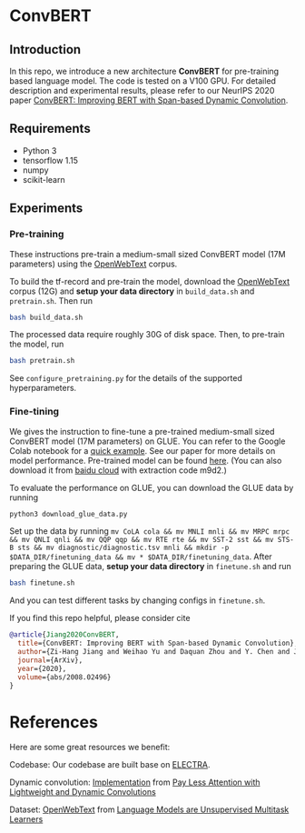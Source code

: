 # ConvBERT

## Introduction

In this repo, we introduce a new architecture **ConvBERT** for pre-training based language model. The code is tested on a V100 GPU. For detailed description and experimental results, please refer to our NeurIPS 2020 paper [ConvBERT: Improving BERT with Span-based Dynamic Convolution](https://arxiv.org/abs/2008.02496).

## Requirements
* Python 3
* tensorflow 1.15
* numpy
* scikit-learn

## Experiments


### Pre-training

These instructions pre-train a medium-small sized ConvBERT model (17M parameters)  using the [OpenWebText](https://skylion007.github.io/OpenWebTextCorpus/) corpus.

To build the tf-record and pre-train the model, download the [OpenWebText](https://skylion007.github.io/OpenWebTextCorpus/) corpus (12G) and **setup your data directory** in `build_data.sh` and `pretrain.sh`. Then run

```bash
bash build_data.sh
```

The processed data require roughly 30G of disk space. Then, to pre-train the model, run

```bash
bash pretrain.sh
```

See `configure_pretraining.py` for the details of the supported hyperparameters.

### Fine-tining

We gives the instruction to fine-tune a pre-trained medium-small sized ConvBERT model (17M parameters) on GLUE. You can refer to the Google Colab notebook for a [quick example](https://colab.research.google.com/drive/1WIu2Cc1C8E7ayZBzEmpfd5sXOhe7Ehhz?usp=sharing). See our paper for more details on model performance. Pre-trained model can be found [here](https://drive.google.com/drive/folders/1pSsPcQrGXyt1FB45clALUQf-WTNAbUQa?usp=sharing). (You can also download it from [baidu cloud](https://pan.baidu.com/s/1jPo0e94p2dB8UBz33QuMrQ) with extraction code m9d2.)

To evaluate the performance on GLUE, you can download the GLUE data by running
```bash
python3 download_glue_data.py
```
Set up the data by running `mv CoLA cola && mv MNLI mnli && mv MRPC mrpc && mv QNLI qnli && mv QQP qqp && mv RTE rte && mv SST-2 sst && mv STS-B sts && mv diagnostic/diagnostic.tsv mnli && mkdir -p $DATA_DIR/finetuning_data && mv * $DATA_DIR/finetuning_data`. After preparing the GLUE data, **setup your data directory** in `finetune.sh` and  run
```bash
bash finetune.sh
```
And you can test different tasks by changing configs in `finetune.sh`.

If you find this repo helpful, please consider cite
```bibtex
@article{Jiang2020ConvBERT,
  title={ConvBERT: Improving BERT with Span-based Dynamic Convolution},
  author={Zi-Hang Jiang and Weihao Yu and Daquan Zhou and Y. Chen and Jiashi Feng and S. Yan},
  journal={ArXiv},
  year={2020},
  volume={abs/2008.02496}
}
```
# References

Here are some great resources we benefit:

Codebase: Our codebase are built base on [ELECTRA](https://github.com/google-research/electra).

Dynamic convolution: [Implementation](https://github.com/pytorch/fairseq/blob/265791b727b664d4d7da3abd918a3f6fb70d7337/fairseq/modules/lightconv_layer/lightconv_layer.py#L75) from [Pay Less Attention with Lightweight and Dynamic Convolutions](https://openreview.net/pdf?id=SkVhlh09tX)

Dataset: [OpenWebText](https://skylion007.github.io/OpenWebTextCorpus/) from [Language Models are Unsupervised Multitask Learners](https://d4mucfpksywv.cloudfront.net/better-language-models/language-models.pdf)

